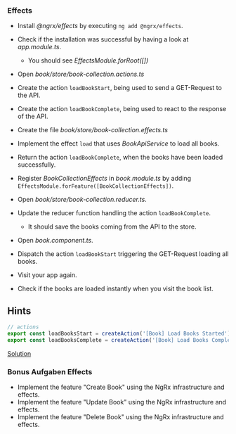 ### Effects

- Install _@ngrx/effects_ by executing `ng add @ngrx/effects`.
- Check if the installation was successful by having a look at _app.module.ts_.
    - You should see _EffectsModule.forRoot([])_

- Open _book/store/book-collection.actions.ts_
- Create the action `loadBookStart`, being used to send a GET-Request to the API.
- Create the action `loadBookComplete`, being used to react to the response of the API.

- Create the file _book/store/book-collection.effects.ts_
- Implement the effect `load` that uses _BookApiService_ to load all books.
- Return the action `loadBookComplete`, when the books have been loaded successfully.
- Register _BookCollectionEffects_ in _book.module.ts_ by adding `EffectsModule.forFeature([BookCollectionEffects])`.

- Open _book/store/book-collection.reducer.ts_.
- Update the reducer function handling the action `loadBookComplete`.
    - It should save the books coming from the API to the store.

- Open _book.component.ts_.
- Dispatch the action `loadBookStart` triggering the GET-Request loading all books.

- Visit your app again.
- Check if the books are loaded instantly when you visit the book list.

## Hints

```typescript
// actions
export const loadBooksStart = createAction('[Book] Load Books Started');
export const loadBooksComplete = createAction('[Book] Load Books Completed', props<{ books: Book[] }>());
```


[Solution](https://github.com/workshops-de/angular-advanced-workshop/compare/solve--ngrx-type-feature-state...solve--ngrx-introduce-effects)



### Bonus Aufgaben Effects

- Implement the feature "Create Book" using the NgRx infrastructure and effects.
- Implement the feature "Update Book" using the NgRx infrastructure and effects.
- Implement the feature "Delete Book" using the NgRx infrastructure and effects.
